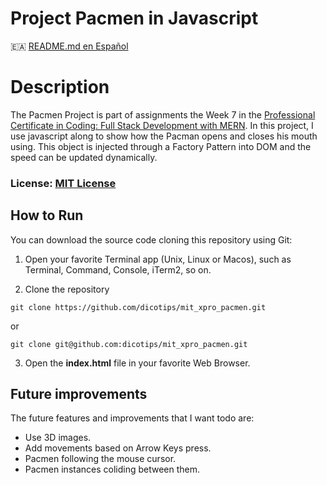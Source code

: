 # Project Pacmen in Javascript

:ceuta_melilla: [README.md en Español](README-ES.md)
# Description

The Pacmen Project is part of assignments the Week 7 in the [Professional Certificate in Coding: Full Stack Development with MERN](https://xpro.mit.edu/programs/program-v1:xPRO+PCCx+R1/). In this project, I use javascript along to show how the Pacman opens and closes his mouth using. This object is injected through a Factory Pattern into DOM and the speed can be updated dynamically.

### License: [MIT License](https://opensource.org/licenses/MIT)
## How to Run

You can download the source code cloning this repository using Git:

1. Open your favorite Terminal app (Unix, Linux or Macos), such as Terminal, Command, Console, iTerm2, so on.

2. Clone the repository
```
git clone https://github.com/dicotips/mit_xpro_pacmen.git
```

or

```
git clone git@github.com:dicotips/mit_xpro_pacmen.git
```

3. Open the **index.html** file in your favorite Web Browser.

## Future improvements

The future features and improvements that I want todo are:
* Use 3D images.
* Add movements based on Arrow Keys press.
* Pacmen following the mouse cursor.
* Pacmen instances coliding between them.